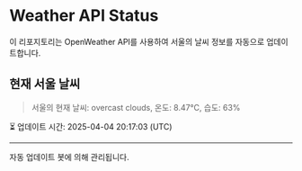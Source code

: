 
# Weather API Status

이 리포지토리는 OpenWeather API를 사용하여 서울의 날씨 정보를 자동으로 업데이트합니다.

## 현재 서울 날씨
> 서울의 현재 날씨: overcast clouds, 온도: 8.47°C, 습도: 63%

⏳ 업데이트 시간: 2025-04-04 20:17:03 (UTC)

---
자동 업데이트 봇에 의해 관리됩니다.
